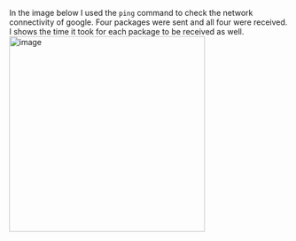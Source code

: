 In the image below I used the `ping` command to check the network connectivity of google. 
Four packages were sent and all four were received. I shows the time it took for each package to be received as well.  
<img width="353" alt="image" src="https://github.com/Sfayson1/sfayson-module1/assets/137829671/e9f15d67-0245-4ccc-a66d-2b5e04779851">

